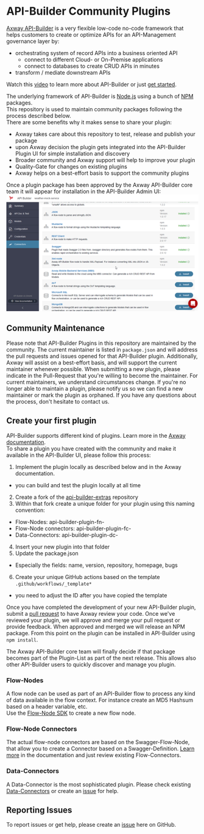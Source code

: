 # API-Builder Community Plugins

[Axway API-Builder][3] is a very flexible low-code no-code framework that  helps
customers to create or optimize APIs for an API-Management governance layer by:
- orchestrating system of record APIs into a business oriented API
  - connect to different Cloud- or On-Premise applications
  - connect to databases to create CRUD APIs in minutes
- transform / mediate downstream APIs

Watch this [video][5] to learn more about API-Builder or just [get started][6].

The underlying framework of API-Builder is [Node.js][7] using a bunch of
[NPM][8] packages.  
This repository is used to maintain community packages following the process
described below.  
There are some benefits why it makes sense to share your plugin:  
- Axway takes care about this repository to test, release and publish your package
- upon Axway decision the plugin gets integrated into the API-Builder Plugin UI for simple installation and discovery
- Broader community and Axway support will help to improve your plugin
- Quality-Gate for changes on existing plugins  
- Axway helps on a best-effort basis to support the community plugins

Once a plugin package has been approved by the Axway API-Builder core team it will appear for installation in the API-Builder Admin UI:  
![API-Builder Plugin-Screen][plugins-screen]

## Community Maintenance

Please note that API-Builder Plugins in this repository are maintained by the community. The current maintainer is listed in `package.json` and will address the pull requests and issues opened for that API-Builder plugin. Additionally, Axway will assist on a best-effort basis, and will support the current maintainer whenever possible. When submitting a new plugin, please indicate in the Pull-Request that you're willing to become the maintainer. For current maintainers, we understand circumstances change. If you're no longer able to maintain a plugin, please notify us so we can find a new maintainer or mark the plugin as orphaned. If you have any questions about the process, don't hesitate to contact us.

## Create your first plugin
API-Builder supports different kind of plugins. Learn more in the [Axway documentation][9].  
To share a plugin you have created with the community and make it available in the
API-Builder UI, please follow this process:
1. Implement the plugin locally as described below and in the Axway documentation.
  - you can build and test the plugin locally at all time
2. Create a fork of the [api-builder-extras][0] repository
3. Within that fork create a unique folder for your plugin using this naming convention:
  - Flow-Nodes: api-builder-plugin-fn-<name>
  - Flow-Node connectors: api-builder-plugin-fc-<name>
  - Data-Connectors: api-builder-plugin-dc-<name>
4. Insert your new plugin into that folder
5. Update the package.json
  - Especially the fields: name, version, repository, homepage, bugs
6. Create your unique GitHub actions based on the template `.github/workflows/_template*`
  - you need to adjust the ID after you have copied the template

Once you have completed the development of your new API-Builder plugin, submit
a [pull request][1] to have Axway review your code. Once we've reviewed your
plugin, we will approve and merge your pull request or provide feedback.
When approved and merged we will release an NPM package. From this point on the
plugin can be installed in API-Builder using `npm install`.  

The Axway API-Builder core team will finally decide if that package becomes part of the
Plugin-List as part of the next release. This allows also other API-Builder users to
quickly discover and manage you plugin.  


### Flow-Nodes
A flow node can be used as part of an API-Builder flow to process any kind of
data available in the flow context. For instance create an MD5 Hashsum based on a
header variable, etc.  
Use the [Flow-Node SDK][10] to create a new flow node.

### Flow-Node Connectors
The actual flow-node connectors are based on the Swagger-Flow-Node, that allow you
to create a Connector based on a Swagger-Definition.
[Learn more][11] in the documentation and just review existing Flow-Connectors.

### Data-Connectors
A Data-Connector is the most sophisticated plugin. Please check existing
[Data-Connectors][12] or create an [issue][2] for help.

## Reporting Issues

To report issues or get help, please create an [issue][2] here on GitHub.

[0]: https://github.com/Axway-API-Builder-Ext/api-builder-extras
[1]: https://github.com/Axway-API-Builder-Ext/api-builder-extras/compare
[2]: https://github.com/Axway-API-Builder-Ext/api-builder-extras/issues
[3]: https://www.axway.com/en/products/api-management/build-apis
[4]: https://www.axway.com
[5]: https://www.youtube.com/watch?v=4_0VG3Yx_Ig
[6]: https://docs.axway.com/bundle/API_Builder_4x_allOS_en/page/api_builder_getting_started_guide.html
[7]: https://nodejs.org/en/
[8]: https://www.npmjs.com/
[9]: https://docs.axway.com/bundle/API_Builder_4x_allOS_en/page/api_builder_plugins.html
[10]: https://docs.axway.com/bundle/API_Builder_4x_allOS_en/page/axway_flow_sdk.html
[11]: https://docs.axway.com/bundle/API_Builder_4x_allOS_en/page/swagger_flow-node.html
[12]: https://docs.axway.com/bundle/API_Builder_4x_allOS_en/page/api_builder_connectors.html

[plugins-screen]: misc/api-builder-admin-plugins.png
